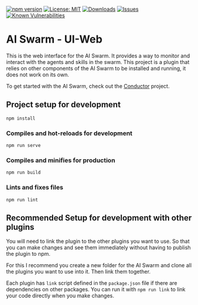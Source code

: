 [![npm version](https://badge.fury.io/js/%40aiswarm%2Fui-web.svg)](https://badge.fury.io/js/%40aiswarm%2Fui-web)
[![License: MIT](https://img.shields.io/badge/License-MIT-yellow.svg)](https://opensource.org/licenses/MIT)
[![Downloads](https://img.shields.io/npm/dm/%40aiswarm%2Fui-web.svg)](https://npmjs.com/package/%40aiswarm%2Fui-web)
[![Issues](https://img.shields.io/github/issues-raw/aiswarm/ui-web)](https://github.com/aiswarm/ui-web/issues)
[![Known Vulnerabilities](https://snyk.io/test/github/aiswarm/ui-web/badge.svg)](https://snyk.io/test/github/aiswarm/ui-web)
# AI Swarm - UI-Web

This is the web interface for the AI Swarm. It provides a way to monitor and interact with the agents and skills in the swarm.
This project is a plugin that relies on other components of the AI Swarm to be installed and running, it does not work on its own.

To get started with the AI Swarm, check out the [Conductor](https://github.com/aiswarm/conductor) project.

## Project setup for development

```
npm install
```

### Compiles and hot-reloads for development

```
npm run serve
```

### Compiles and minifies for production

```
npm run build
```

### Lints and fixes files

```
npm run lint
```

## Recommended Setup for development with other plugins

You will need to link the plugin to the other plugins you want to use. So that you can make changes and see them immediately without having to publish the plugin to npm.

For this I recommend you create a new folder for the AI Swarm and clone all the plugins you want to use into it. Then link them together.

Each plugin has `link` script defined in the `package.json` file if there are dependencies on other packages.
You can run it with `npm run link` to link your code directly when you make changes.